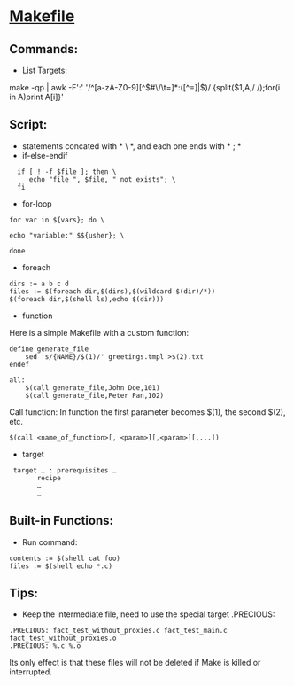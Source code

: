 [ Makefile ](https://www.gnu.org/software/make/manual/make.html)
======

## Commands:
- List Targets: 

make -qp | awk -F':' '/^[a-zA-Z0-9][^$#\/\t=]*:([^=]|$)/ {split($1,A,/ /);for(i in A)print A[i]}'

## Script:
 - statements concated with * \ *,  and each one ends with * ; *
 - if-else-endif
 ```
   if [ ! -f $file ]; then \ 
      echo "file ", $file, " not exists"; \ 
   fi   
```   
 - for-loop
 ``` 
for var in ${vars}; do \ 

echo "variable:" $${usher}; \ 

done
  ```
 - foreach
 ```
dirs := a b c d
files := $(foreach dir,$(dirs),$(wildcard $(dir)/*))
$(foreach dir,$(shell ls),echo $(dir)))
 ```
 - function
 
 Here is a simple Makefile with a custom function:
```
define generate_file
    sed 's/{NAME}/$(1)/' greetings.tmpl >$(2).txt
endef

all:
    $(call generate_file,John Doe,101)
    $(call generate_file,Peter Pan,102)

```
Call function:  In function the first parameter becomes $(1), the second $(2), etc.
```
$(call <name_of_function>[, <param>][,<param>][,...])
```

 - target
 ``` 
  target … : prerequisites …
        recipe
        …
        …
 ```
## Built-in Functions:
 - Run command:
```
contents := $(shell cat foo)
files := $(shell echo *.c)
```

## Tips:
- Keep the intermediate file, need to use the special target .PRECIOUS:
```
.PRECIOUS: fact_test_without_proxies.c fact_test_main.c fact_test_without_proxies.o
.PRECIOUS: %.c %.o
```
Its only effect is that these files will not be deleted if Make is killed or interrupted.
